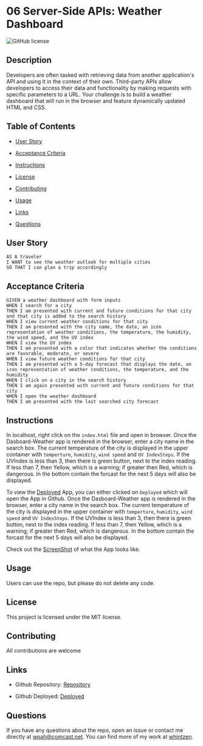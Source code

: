 # 06 Server-Side APIs: Weather Dashboard

![GitHub license](https://img.shields.io/badge/license-MIT-blue.svg)


## Description 

Developers are often tasked with retrieving data from another application's API and using it in the context of their own. Third-party APIs allow developers to access their data and functionality by making requests with specific parameters to a URL. Your challenge is to build a weather dashboard that will run in the browser and feature dynamically updated HTML and CSS.

## Table of Contents 

* [User Story](#userstory)

* [Acceptance Criteria](#criteria)

* [Instructions](#instructions)

* [License](#license)

* [Contributing](#contributing)

* [Usage](#usage)

* [Links](#links)

* [Questions](#questions)

## User Story
```
AS A traveler
I WANT to see the weather outlook for multiple cities
SO THAT I can plan a trip accordingly
```

## Acceptance Criteria

```
GIVEN a weather dashboard with form inputs
WHEN I search for a city
THEN I am presented with current and future conditions for that city and that city is added to the search history
WHEN I view current weather conditions for that city
THEN I am presented with the city name, the date, an icon representation of weather conditions, the temperature, the humidity, the wind speed, and the UV index
WHEN I view the UV index
THEN I am presented with a color that indicates whether the conditions are favorable, moderate, or severe
WHEN I view future weather conditions for that city
THEN I am presented with a 5-day forecast that displays the date, an icon representation of weather conditions, the temperature, and the humidity
WHEN I click on a city in the search history
THEN I am again presented with current and future conditions for that city
WHEN I open the weather dashboard
THEN I am presented with the last searched city forecast

```

## Instructions

In localhost, right click on the `index.html` file and open in browser.   Once the Dasboard-Weather app is rendered in the browser, enter a city name in the search box.  The current temperature of the city is displayed in the upper container with `temperture`, `humidity`, `wind speed` and `UV IndexSteps`.  If the UVIndex is less than 3, then there is green button, next to the index reading.  If less than 7, then Yellow, which is a warning; if greater then Red, which is dangerous. In the bottom contain the forcast for the next 5 days will also be displayed.

To view the [Deployed](https://whintzen.github.io/Weather-Dashboard/index.html) App, you can either clicked on `Deployed` which will open the App in Github.  Once the Dasboard-Weather app is rendered in the browser, enter a city name in the search box.  The current temperature of the city is displayed in the upper container with `temperture`, `humidity`, `wind speed` and `UV IndexSteps`.  If the UVIndex is less than 3, then there is green button, next to the index reading.  If less than 7, then Yellow, which is a warning; if greater then Red, which is dangerous.  In the bottom contain the forcast for the next 5 days will also be displayed.

Check out the [ScreenShot](https://github.com/whintzen/Weather-Dashboard/blob/master/assets/images/Screenshot.png) of what the App looks like.


## Usage
Users can use the repo, but please do not delete any code.

## License
This project is licensed under the MIT license.
  
## Contributing
All contributions are welcome

## Links
* Github Repository: 
    [Repository](https://github.com/whintzen/Weather-Dashboard)
  
* Github Deployed: 
    [Deployed](https://whintzen.github.io/Weather-Dashboard/index.html)
     
## Questions

If you have any questions about the repo, open an issue or contact me directly at wpah@comcast.net. You can find more of my work at [whintzen](https://github.com/whintzen/).